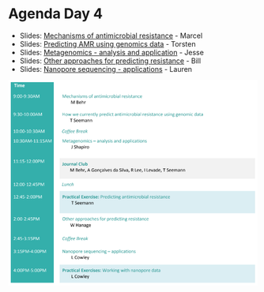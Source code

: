 # Agenda Day 4

* Slides: [Mechanisms of antimicrobial resistance](https://www.dropbox.com/preview/Genomic_epi_2018/Thursday%2C%20June%2021/MBehr_Lecture1_mechanisms_of_resistance.pdf) - Marcel
* Slides: [Predicting AMR using genomics data](https://www.dropbox.com/s/ou9lqdv8r5bd38s/Predicting%20AMR%20from%20WGS%20-%20McGill%20SI%20-%20T.Seemann.pdf) - Torsten
* Slides: [Metagenomics - analysis and application](media/misc/not_ready.png) - Jesse
* Slides: [Other approaches for predicting resistance](media/misc/not_ready.png) - Bill
* Slides: [Nanopore sequencing - applications](media/misc/not_ready.png) - Lauren

![Agenda Day 4](media/timetable/day4.png)
